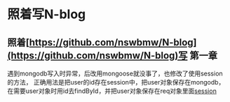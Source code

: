 照着写N-blog
===
照着[https://github.com/nswbmw/N-blog](https://github.com/nswbmw/N-blog)写
第一章
---
遇到mongodb写入时异常，后改用mongoose就没事了，也修改了使用session的方法，
正确用法是把user的id存在session中，把user对象保存在mongodb，在需要user对象时用id去findById，并把user对象保存在req对象里面[session](http://stackoverflow.com/questions/18512461/express-cookiesession-and-mongoose-how-can-i-make-request-session-user-be-a-mon)
